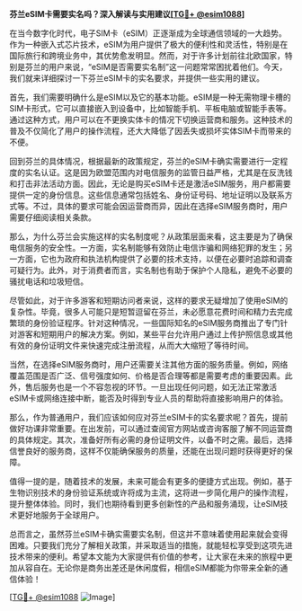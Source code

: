 **芬兰eSIM卡需要实名吗？深入解读与实用建议[[TG💪+ @esim1088](https://t.me/s/esim1088)]**

在当今数字化时代，电子SIM卡（eSIM）正逐渐成为全球通信领域的一大趋势。作为一种嵌入式芯片技术，eSIM为用户提供了极大的便利性和灵活性，特别是在国际旅行和跨境业务中，其优势愈发明显。然而，对于许多计划前往北欧国家，特别是芬兰的用户来说，“eSIM是否需要实名制”这一问题常常困扰着他们。今天，我们就来详细探讨一下芬兰eSIM卡的实名要求，并提供一些实用的建议。

首先，我们需要明确什么是eSIM以及它的基本功能。eSIM是一种无需物理卡槽的SIM卡形式，它可以直接嵌入到设备中，比如智能手机、平板电脑或智能手表等。通过这种方式，用户可以在不更换实体卡的情况下切换运营商和服务。这种技术的普及不仅简化了用户的操作流程，还大大降低了因丢失或损坏实体SIM卡而带来的不便。

回到芬兰的具体情况，根据最新的政策规定，芬兰的eSIM卡确实需要进行一定程度的实名认证。这是因为欧盟范围内对电信服务的监管日益严格，尤其是在反洗钱和打击非法活动方面。因此，无论是购买eSIM卡还是激活eSIM服务，用户都需要提供一定的身份信息。这些信息通常包括姓名、身份证号码、地址证明以及联系方式等。不过，具体的要求可能会因运营商而异，因此在选择eSIM服务商时，用户需要仔细阅读相关条款。

那么，为什么芬兰会实施这样的实名制度呢？从政策层面来看，这主要是为了确保电信服务的安全性。一方面，实名制能够有效防止电信诈骗和网络犯罪的发生；另一方面，它也为政府和执法机构提供了必要的技术支持，以便在必要时追踪和调查可疑行为。此外，对于消费者而言，实名制也有助于保护个人隐私，避免不必要的骚扰电话和垃圾短信。

尽管如此，对于许多游客和短期访问者来说，这样的要求无疑增加了使用eSIM的复杂性。毕竟，很多人可能只是短暂逗留在芬兰，未必愿意花费时间和精力去完成繁琐的身份验证程序。针对这种情况，一些国际知名的eSIM服务商推出了专门针对游客和短期用户的解决方案。例如，某些平台允许用户通过上传护照信息或其他有效的身份证明文件来快速完成注册流程，从而大大缩短了等待时间。

当然，在选择eSIM服务商时，用户还需要关注其他方面的服务质量。例如，网络覆盖范围是否广泛、信号强度如何、价格是否合理等都是需要考虑的重要因素。此外，售后服务也是一个不容忽视的环节。一旦出现任何问题，如无法正常激活eSIM卡或网络连接中断，能否及时得到专业人员的帮助将直接影响用户的体验。

那么，作为普通用户，我们应该如何应对芬兰eSIM卡的实名要求呢？首先，提前做好功课非常重要。在出发前，可以通过查阅官方网站或咨询客服了解不同运营商的具体规定。其次，准备好所有必需的身份证明文件，以备不时之需。最后，选择信誉良好的服务商，这样不仅能确保服务的质量，还能在出现问题时获得更好的保障。

值得一提的是，随着技术的发展，未来可能会有更多的便捷方式出现。例如，基于生物识别技术的身份验证系统或许将成为主流，这将进一步简化用户的操作流程，提升整体体验。同时，我们也期待看到更多创新性的产品和服务涌现，让eSIM技术更好地服务于全球用户。

总而言之，虽然芬兰eSIM卡确实需要实名制，但这并不意味着使用起来就会变得困难。只要我们充分了解相关政策，并采取适当的措施，就能轻松享受到这项先进技术带来的便利。希望本文能为大家提供有价值的参考，让大家在未来的旅程中更加从容自在。无论你是商务出差还是休闲度假，相信eSIM都能为你带来全新的通信体验！

[[TG💪+ @esim1088](https://t.me/s/esim1088) ![Image](https://i.postimg.cc/4NQfJmqS/Snipaste-2025-05-13-00-14-12.png)]